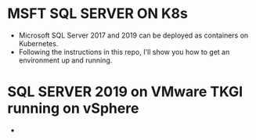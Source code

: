 # MSFT SQL SERVER ON K8s

- Microsoft SQL Server 2017 and 2019 can be deployed as containers on Kubernetes.
- Following the instructions in this repo, I'll show you how to get an environment up and running.

# SQL SERVER 2019 on VMware TKGI running on vSphere

- 
